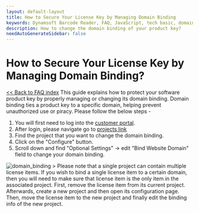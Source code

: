 ```yaml
---
layout: default-layout
title: How to Secure Your License Key by Managing Domain Binding
keywords: Dynamsoft Barcode Reader, FAQ, JavaScript, tech basic, domain binding, product key
description: How to change the domain binding of your product key?
needAutoGenerateSidebar: false
---
```


# How to Secure Your License Key by Managing Domain Binding?

[<< Back to FAQ index](index.md)
This guide explains how to protect your software product key by properly managing or changing its domain binding. Domain binding ties a product key to a specific domain, helping prevent unauthorized use or piracy. Please follow the below steps -
  1. You will first need to log into the [customer portal](https://www.dynamsoft.com/customer/index).
  2. After login, please navigate go to [projects link](https://www.dynamsoft.com/lts/index.html#/handshakeCodes)
  3. Find the project that you want to change the domain binding.
  4. Click on the "Configure" button.
  5. Scroll down and find "Optional Settings" -> edit "Bind Website Domain" field to change your domain binding.
  <img src="../assets/domain_binding.jpg" alt="domain_binding" />
 > Please note that a single project can contain multiple license items. If you wish to bind a single license item to a certain domain, then you will need to make sure that license item is the only item in the associated project. First, remove the license item from its current project. Afterwards, create a new project and then open its configuration page. Then, move the license item to the new project and finally edit the binding info of the new project.
